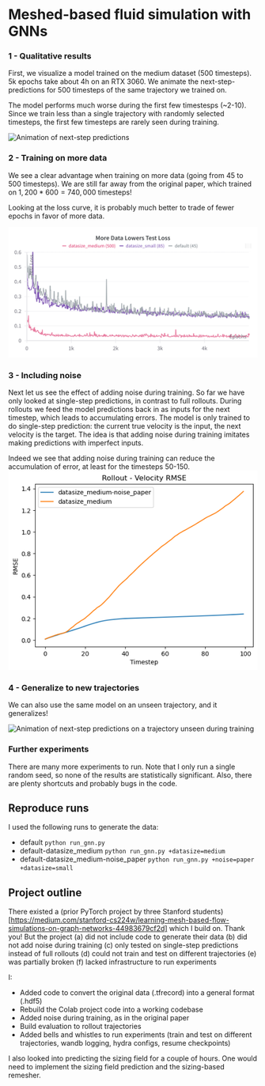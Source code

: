 # Meshed-based fluid simulation with GNNs


### 1 - Qualitative results

First, we visualize a model trained on the medium dataset (500 timesteps). 
5k epochs take about 4h on an RTX 3060.
We animate the next-step-predictions for 500 timesteps of the same trajectory we trained on.

The model performs much worse during the first few timestesps (~2-10).
Since we train less than a single trajectory with randomly selected timesteps, the first few timesteps are rarely seen during training.

![Animation of next-step predictions](data/animations/x_velocity_0_500_datasize_medium_anim.gif)


### 2 - Training on more data

We see a clear advantage when training on more data (going from 45 to 500 timesteps).
We are still far away from the original paper, which trained on $1,200 * 600 = 740,000$ timesteps!

Looking at the loss curve, it is probably much better to trade of fewer epochs in favor of more data.

![Test loss plot with more data (made via wandb)](data/plots/more_data_test_loss.png)

### 3 - Including noise

Next let us see the effect of adding noise during training.
So far we have only looked at single-step predictions, in contrast to full rollouts.
During rollouts we feed the model predictions back in as inputs for the next timestep, which leads to accumulating errors.
The model is only trained to do single-step prediction: the current true velocity is the input, the next velocity is the target.
The idea is that adding noise during training imitates making predictions with imperfect inputs.

Indeed we see that adding noise during training can reduce the accumulation of error, at least for the timesteps 50-150.
![Error accumulation with and without noise during training](data/plots/datasize_medium_50_150_rollout_noise.png)

### 4 - Generalize to new trajectories

We can also use the same model on an unseen trajectory, and it generalizes!

![Animation of next-step predictions on a trajectory unseen during training](data/animations/x_velocity_testtraj_0_500_datasize_medium_anim.gif)

### Further experiments

There are many more experiments to run. 
Note that I only run a single random seed, so none of the results are statistically significant.
Also, there are plenty shortcuts and probably bugs in the code.

## Reproduce runs

I used the following runs to generate the data:
- default `python run_gnn.py`
- default-datasize_medium `python run_gnn.py +datasize=medium`
- default-datasize_medium-noise_paper `python run_gnn.py +noise=paper +datasize=small`


## Project outline

There existed a (prior PyTorch project by three Stanford students)[https://medium.com/stanford-cs224w/learning-mesh-based-flow-simulations-on-graph-networks-44983679cf2d]
which I build on. Thank you!
But the project
(a) did not include code to generate their data 
(b) did not add noise during training 
(c) only tested on single-step predictions instead of full rollouts
(d) could not train and test on different trajectories 
(e) was partially broken 
(f) lacked infrastructure to run experiments

I:
- Added code to convert the original data (.tfrecord) into a general format (.hdf5)
- Rebuild the Colab project code into a working codebase
- Added noise during training, as in the original paper
- Build evaluation to rollout trajectories
- Added bells and whistles to run experiments (train and test on different trajectories, wandb logging, hydra configs, resume checkpoints)

I also looked into predicting the sizing field for a couple of hours.
One would need to implement the sizing field prediction and the sizing-based remesher.
